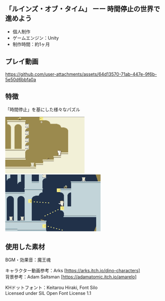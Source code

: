 ## 「ルインズ・オブ・タイム」 ーー 時間停止の世界で進めよう

* 個人制作
* ゲームエンジン：Unity
* 制作時間：約1ヶ月

## プレイ動画
https://github.com/user-attachments/assets/64d13570-71ab-447e-9f6b-5e50d6bbfa0a

## 特徴
「時間停止」を基にした様々なパズル
<p>
<img alt="gameplay_stage" src="doc/images/gameplay_stage.png"  height="180">
<img alt="gameplay_time" src="doc/images/gameplay_time.png" height="180">
</p>

## 使用した素材
BGM・効果音：魔王魂

キャラクター動画参考：Arks
[https://arks.itch.io/dino-characters]  
背景参考：Adam Saltsman
[https://adamatomic.itch.io/amarelo]

KHドットフォント：Keitarou Hiraki, Font Silo  
Licensed under SIL Open Font License 1.1
